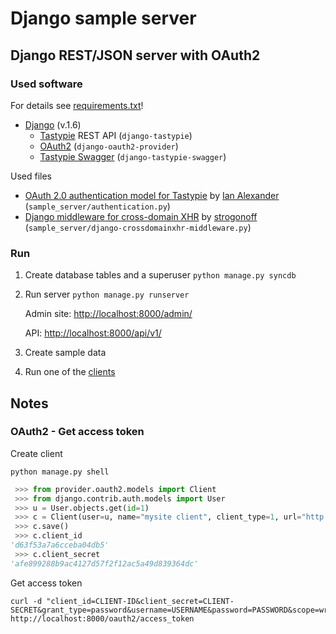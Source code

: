 # Django sample server

## Django REST/JSON server with OAuth2

### Used software

For details see [requirements.txt](requirements.txt)!

* [Django](http://www.djangoproject.com/) (v.1.6)
    * [Tastypie](http://django-tastypie.readthedocs.org/) REST API (`django-tastypie`)
    * [OAuth2](http://django-oauth2-provider.readthedocs.org) (`django-oauth2-provider`)
    * [Tastypie Swagger](https://github.com/minism/django-tastypie-swagger) (`django-tastypie-swagger`)

Used files

* [OAuth 2.0 authentication model for Tastypie](http://github.com/ianalexander/django-oauth2-tastypie) by [Ian Alexander](http://github.com/ianalexander) (`sample_server/authentication.py`)
* [Django middleware for cross-domain XHR](http://gist.github.com/strogonoff/1369619) by  [strogonoff](https://github.com/strogonoff) (`sample_server/django-crossdomainxhr-middleware.py`)

### Run

1. Create database tables and a superuser `python manage.py syncdb`

2. Run server `python manage.py runserver`

    Admin site: [http://localhost:8000/admin/](http://localhost:8000/admin/)

    API: [http://localhost:8000/api/v1/](http://localhost:8000/api/v1/)

3. Create sample data

4. Run one of the [clients](../client/)


## Notes

### OAuth2 - Get access token

Create client

```
python manage.py shell
```

```python
 >>> from provider.oauth2.models import Client
 >>> from django.contrib.auth.models import User
 >>> u = User.objects.get(id=1)
 >>> c = Client(user=u, name="mysite client", client_type=1, url="http://exampple.com")
 >>> c.save()
 >>> c.client_id
'd63f53a7a6cceba04db5'
 >>> c.client_secret
'afe899288b9ac4127d57f2f12ac5a49d839364dc' 
```

Get access token

```
curl -d "client_id=CLIENT-ID&client_secret=CLIENT-SECRET&grant_type=password&username=USERNAME&password=PASSWORD&scope=write" http://localhost:8000/oauth2/access_token
```